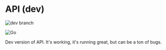 # API (dev)

![dev branch](https://img.shields.io/badge/branch_dev-blue?style=for-the-badge)

![Go](https://img.shields.io/badge/go-%2300ADD8.svg?style=for-the-badge&logo=go&logoColor=white) 

Dev version of API. It's working, it's running great, but can be a ton of bugs.
